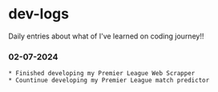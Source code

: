 # dev-logs
 Daily entries about what of I've learned on coding journey!!

### 02-07-2024
    * Finished developing my Premier League Web Scrapper 
    * Countinue developing my Premier League match predictor
    

